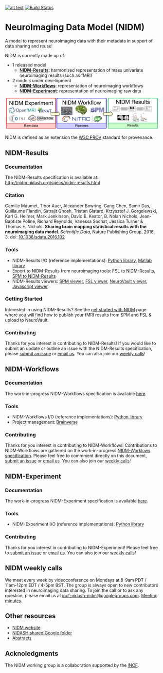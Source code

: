 [![alt text](https://www.incf.org/themes/incf/images/logo.svg "INCF")](http://incf.org) [![Build Status](https://travis-ci.org/incf-nidash/nidm-specs.png?branch=master)](https://travis-ci.org/incf-nidash/nidm-specs) 

# NeuroImaging Data Model (NIDM)

A model to represent neuroimaging data with their metadata in support of data sharing and reuse! 

NIDM is currently made up of:
 - 1 released model
   - [**NIDM-Results**](#nidm-results): harmonised representation of mass univariate neuroimaging results (such as fMRI)
 - 2 models under development
   - [**NIDM-Workflows**](#nidm-workflows): representation of neuroimaging workflows
   - [**NIDM-Experiment**](#nidm-experiment): representation of neuroimaging raw data


![alt text](doc/content/specs/img/nidm-upper-layer.png)

NIDM is defined as an extension the [W3C PROV](http://www.w3.org/TR/prov-primer/) standard for provenance.

## NIDM-Results

### Documentation
The NIDM-Results specification is available at: http://nidm.nidash.org/specs/nidm-results.html

### Citation
Camille Maumet, Tibor Auer, Alexander Bowring, Gang Chen, Samir Das, Guillaume Flandin, Satrajit Ghosh, Tristan Glatard, Krzysztof J. Gorgolewski, Karl G. Helmer, Mark Jenkinson, David B. Keator, B. Nolan Nichols, Jean-Baptiste Poline, Richard Reynolds, Vanessa Sochat, Jessica Turner & Thomas E. Nichols. **Sharing brain mapping statistical results with the neuroimaging data model**. *Scientific Data*, Nature Publishing Group, 2016, 3. doi: [10.1038/sdata.2016.102](doi.org/10.1038/sdata.2016.102)

### Tools
 * NIDM-Results I/O (reference implementations): [Python library](https://github.com/incf-nidash/nidmresults), [Matlab library](https://www.artefact.tk/software/matlab/provenance/)
 * Export to NIDM-Results from neuroimaging tools: [FSL to NIDM-Results](https://github.com/incf-nidash/nidmresults-fsl), [SPM to NIDM-Results](https://github.com/incf-nidash/nidmresults-spm)
 * NIDM-Results viewers: [SPM viewer](https://github.com/incf-nidash/nidmresults-spmhtml), [FSL viewer](https://github.com/incf-nidash/nidmresults-fslhtml), [NeuroVault viewer](https://github.com/vsoch/nidmviewer), [Javascript viewer](https://github.com/incf-nidash/nidmviewer).

### Getting Started
Interested in using NIDM-Results? See the [get started with NIDM](http://nidm.nidash.org/getting-started/) page where you will find how to publish your fMRI results from SPM and FSL & upload to NeuroVault.

### Contributing
Thanks for you interest in contributing to NIDM-Results! If you would like to submit an update or outline an issue with the NIDM-Results specification, please [submit an issue](https://github.com/incf-nidash/nidm-specs/issues/new) or [email us](mailto:incf-nidash-nidm<AT>googlegroups<DOT>com). You can also join our [weekly calls](#nidm-weekly-calls)!

## NIDM-Workflows

### Documentation
The work-in-progress NIDM-Workflows specification is available [here](https://docs.google.com/document/d/1OjdvKyjSuLXoPrmH18SPj2Fe1bvkomQjowY7TG-F8MQ).

### Tools
 * NIDM-Workflows I/O (reference implementations): [Python library](https://github.com/incf-nidash/pyNIDM)
 * Project management: [Brainverse](https://github.com/ReproNim/brainverse)

### Contributing
Thanks for you interest in contributing to NIDM-Workflows! Contributions to NIDM-Workflows are gathered on the work-in-progress [NIDM-Worklows specification](https://docs.google.com/document/d/1OjdvKyjSuLXoPrmH18SPj2Fe1bvkomQjowY7TG-F8MQ/edit). Please feel free to commment directly on this document, [submit an issue](https://github.com/incf-nidash/nidm-specs/issues/new) or [email us](mailto:incf-nidash-nidm<AT>googlegroups<DOT>com). You can also join our [weekly calls](#nidm-weekly-calls)!

## NIDM-Experiment

### Documentation
The work-in-progress NIDM-Experiment specification is available [here](http://nidm.nidash.org/specs/nidm-experiment_dev.html).

### Tools
 * NIDM-Experiment I/O (reference implementations): [Python library](https://github.com/incf-nidash/pyNIDM)

### Contributing
Thanks for you interest in contributing to NIDM-Experiment! Please feel free to [submit an issue](https://github.com/incf-nidash/nidm-specs/issues/new) or [email us](mailto:incf-nidash-nidm<AT>googlegroups<DOT>com). You can also join our [weekly calls](#nidm-weekly-calls)!

## NIDM weekly calls
We meet every week by videoconference on Mondays at 8-9am PDT / 11am-12pm EDT / 4-5pm BST. The group is always open to new contributors interested in neuroimaging data sharing. To join the call or to ask any question, please email us at incf-nidash-nidm@googlegroups.com. [Meeting minutes](https://drive.google.com/drive/folders/0B3KAfE6L3piOMWsyc0FyU1JWY3c?usp=sharing).

## Other resources
 * [NIDM website](http://nidm.nidash.org)
 * [NIDASH shared Google folder](https://drive.google.com/drive/folders/0B-BLof5_SOh8bWR3UDE4WTdELXM?usp=sharing)
 * [Abstracts](https://drive.google.com/drive/folders/0B3KAfE6L3piOTExkaWdlaVZGaHc)

## Acknoledgments
The NIDM working group is a collaboration supported by the [INCF](http://www.incf.org).
